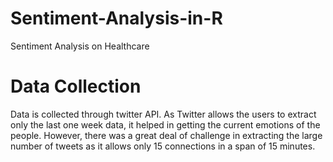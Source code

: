 # Sentiment-Analysis-in-R
Sentiment Analysis on Healthcare

# Data Collection

Data is collected through twitter API. As Twitter allows the users to extract only the last one week data, it helped in getting the current emotions of the people. However, there was a great deal of challenge in extracting the large number of tweets as it allows only 15 connections in a span of 15 minutes.
